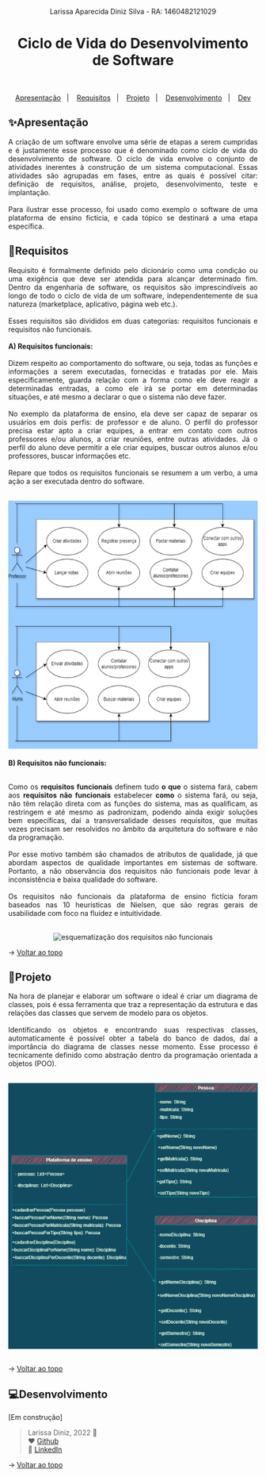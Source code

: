 <p align="center">Larissa Aparecida Diniz Silva - RA: 1460482121029</p>

<h1 align="center">Ciclo de Vida do Desenvolvimento de Software</h1>

<br id="topo">

<p align="center">
  <a href="#ap">Apresentação</a>&nbsp;&nbsp;&nbsp;|&nbsp;&nbsp;&nbsp;
  <a href="#requisitos">Requisitos</a>&nbsp;&nbsp;&nbsp;|&nbsp;&nbsp;&nbsp;
  <a href="#projeto">Projeto</a>&nbsp;&nbsp;&nbsp;|&nbsp;&nbsp;&nbsp;
  <a href="#desenvolvimento">Desenvolvimento</a>&nbsp;&nbsp;&nbsp;|&nbsp;&nbsp;&nbsp;
  <a href="#dev">Dev</a>
</p>

<div id="#ap">

## ✨Apresentação

<p align="justify">A criação de um software envolve uma série de etapas a serem cumpridas e é justamente esse processo que é denominado como ciclo de vida do desenvolvimento de software. O ciclo de vida envolve o conjunto de atividades inerentes à construção de um sistema computacional. Essas atividades são agrupadas em fases, entre as quais é possível citar: definição de requisitos, análise, projeto, desenvolvimento, teste e implantação.<br>
<br>Para ilustrar esse processo, foi usado como exemplo o software de uma plataforma de ensino fictícia, e cada tópico se destinará a uma etapa específica.</p>

</div>

<div id="#requisitos">
  
  ## 📝Requisitos

  <p align="justify">Requisito é formalmente definido pelo dicionário como uma condição ou uma exigência que deve ser atendida para alcançar determinado fim. Dentro da engenharia de software, os requisitos são imprescindíveis ao longo de todo o ciclo de vida de um software, independentemente de sua natureza (marketplace, aplicativo, página web etc.).<br>
<br>Esses requisitos são divididos em duas categorias: requisitos funcionais e requisitos não funcionais.<br><br>
    <b> A) Requisitos funcionais: </b>
    <br>
    <br> Dizem respeito ao comportamento do software, ou seja, todas as funções e informações a serem executadas, fornecidas e tratadas por ele. Mais especificamente, guarda relação com a forma como ele deve reagir a determinadas entradas, a como ele irá se portar em determinadas situações, e até mesmo a declarar o que o sistema não deve fazer.<br>
<br>No exemplo da plataforma de ensino, ela deve ser capaz de separar os usuários em dois perfis: de professor e de aluno. O perfil do professor precisa estar apto a criar equipes, a entrar em contato com outros professores e/ou alunos, a criar reuniões, entre outras atividades. Já o perfil do aluno deve permitir a ele criar equipes, buscar outros alunos e/ou professores, buscar informações etc. <br>
<br>Repare que todos os requisitos funcionais se resumem a um verbo, a uma ação a ser executada dentro do software.<br>
    <br>
 </p>
 </div>
 <div align="center">
  <img src="Requisitos-Funcionais.drawio.png" alt="esquematização dos requisitos funcionais" width="600" height="500">
  <br>
  </div>
  
  <br>
  <b> B) Requisitos não funcionais: </b>
    <br>
  <br> <p align="justify">Como os <b>requisitos funcionais</b> definem tudo <b>o que</b> o sistema fará, cabem aos <b>requisitos não funcionais</b> estabelecer <b>como</b> o sistema fará, ou seja, não têm relação direta com as funções do sistema, mas as qualificam, as restringem e até mesmo as padronizam, podendo ainda exigir soluções bem específicas, daí a transversalidade desses requisitos, que muitas vezes precisam ser resolvidos no âmbito da arquitetura do software e não da programação.<br>
<br>Por esse motivo também são chamados de atributos de qualidade, já que abordam aspectos de qualidade importantes em sistemas de software. Portanto, a não observância dos requisitos não funcionais pode levar à inconsistência e baixa qualidade do software.<br>
<br>Os requisitos não funcionais da plataforma de ensino fictícia foram baseados nas 10 heurísticas de Nielsen, que são regras gerais de usabilidade com foco na fluidez e intuitividade.<br>
    <br>
 </p>
 </div>
 
 <div align="center">
  <img src="Requisitos-Não funcionais.drawio.png" alt="esquematização dos requisitos não funcionais" width="900" height="600">
 <br>

</div>

→ [Voltar ao topo](#topo)

<div id="#projeto">
  
  ## 📐Projeto
  
<p align="justify">Na hora de planejar e elaborar um software o ideal é criar um diagrama de classes, pois é essa ferramenta que traz a representação da estrutura e das relações das classes que servem de modelo para os objetos.<br>
<br>Identificando os objetos e encontrando suas respectivas classes, automaticamente é possível obter a tabela do banco de dados, daí a importância do diagrama de classes nesse momento. Esse processo é tecnicamente definido como abstração dentro da programação orientada a objetos (POO).<br>
  <br>
  </p>
  </div>
  <div align="center">
  <img src="diagrama de classes.drawio.png" alt="desenho do diagrama de classes" align="center">
  <br>
  <br>
</div>

→ [Voltar ao topo](#topo)

<div id="#desenvolvimento">
  
  ## 💻Desenvolvimento
  
<p> [Em construção] </p>
  
</div>

<div id="#dev">
  
> Larissa Diniz, 2022 :star2: <br>
> ❤️ [Github](https://github.com/laaridiniz)<br>
> 💙 [LinkedIn](https://www.linkedin.com/in/larissa-diniz-dev/)<br>

</div>

→ [Voltar ao topo](#topo)
